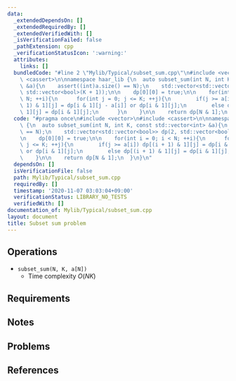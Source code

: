 ```yaml
---
data:
  _extendedDependsOn: []
  _extendedRequiredBy: []
  _extendedVerifiedWith: []
  _isVerificationFailed: false
  _pathExtension: cpp
  _verificationStatusIcon: ':warning:'
  attributes:
    links: []
  bundledCode: "#line 2 \"Mylib/Typical/subset_sum.cpp\"\n#include <vector>\n#include\
    \ <cassert>\n\nnamespace haar_lib {\n  auto subset_sum(int N, int K, const std::vector<int>\
    \ &a){\n    assert((int)a.size() == N);\n    std::vector<std::vector<bool>> dp(2,\
    \ std::vector<bool>(K + 1));\n\n    dp[0][0] = true;\n\n    for(int i = 0; i <\
    \ N; ++i){\n      for(int j = 0; j <= K; ++j){\n        if(j >= a[i]) dp[(i +\
    \ 1) & 1][j] = dp[i & 1][j - a[i]] or dp[i & 1][j];\n        else dp[(i + 1) &\
    \ 1][j] = dp[i & 1][j];\n      }\n    }\n\n    return dp[N & 1];\n  }\n}\n"
  code: "#pragma once\n#include <vector>\n#include <cassert>\n\nnamespace haar_lib\
    \ {\n  auto subset_sum(int N, int K, const std::vector<int> &a){\n    assert((int)a.size()\
    \ == N);\n    std::vector<std::vector<bool>> dp(2, std::vector<bool>(K + 1));\n\
    \n    dp[0][0] = true;\n\n    for(int i = 0; i < N; ++i){\n      for(int j = 0;\
    \ j <= K; ++j){\n        if(j >= a[i]) dp[(i + 1) & 1][j] = dp[i & 1][j - a[i]]\
    \ or dp[i & 1][j];\n        else dp[(i + 1) & 1][j] = dp[i & 1][j];\n      }\n\
    \    }\n\n    return dp[N & 1];\n  }\n}\n"
  dependsOn: []
  isVerificationFile: false
  path: Mylib/Typical/subset_sum.cpp
  requiredBy: []
  timestamp: '2020-11-07 03:03:04+09:00'
  verificationStatus: LIBRARY_NO_TESTS
  verifiedWith: []
documentation_of: Mylib/Typical/subset_sum.cpp
layout: document
title: Subset sum problem
---
```


## Operations

- `subset_sum(N, K, a[N])`
	- Time complexity $O(NK)$

## Requirements

## Notes

## Problems

## References

